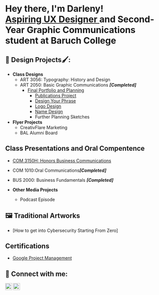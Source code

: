<h1>Hey there, I'm Darleny! <br/><a href=" linkedin.com/in/darlenyaa">Aspiring UX Designer </a> <a> and Second-Year Graphic Communications student at Baruch College</a></h1>

<h2>🎨 Design Projects🖌️:</h2>

- <b>Class Designs</b>
  - ART 3056: Typography: History and Design
  - ART 2050: Basic Graphic Communications <b><i>[Completed]</b></i>
    - [Final Portfolio and Planning](https://github.com/Darleny-A/Final-Portfolio-and-planning/blob/main/README.md)
      - [Publications Project](https://github.com/Darleny-A/Publications-Project/blob/main/README.md)
      - [Design Your Phrase](https://github.com/Darleny-A/Design-Your-Phrase)
      - [Logo Design](https://github.com/Darleny-A/Logo-Design)
      - [Name Design](https://github.com/Darleny-A/Name-Design)
      - Further Planning Sketches 
- <b>Flyer Projects</b>
  - CreativFlare Marketing
  - BAL Alumni Board

<h2>Class Presentations and Oral Compentence</h2>

  - [COM 3150H: Honors Business Communications](https://github.com/Darleny-A/COM-3150H-Honors-Business-Communications)
  - COM 1010:Oral Communications<b><i>[Completed]</b></i>
  - BUS 2000: Business Fundamentals <b><i>[Completed]</b></i>
    
- <b>Other Media Projects</b>
  - Podcast Episode
    
<h2>🖼️ Traditional Artworks </h2>

- [How to get into Cybersecurity Starting From Zero]


<h2> Certifications </h2>

- [Google Project Management](https://www.youtube.com/watch?v=a83ASGn_V_s)



<h2> 🤳 Connect with me:</h2>

[<img align="left" alt="DarlenyA | LinkedIn" width="22px" src="https://cdn.jsdelivr.net/npm/simple-icons@v3/icons/linkedin.svg" />][linkedin]
[<img align="left" alt="DarlenyA | Instagram" width="22px" src="https://cdn.jsdelivr.net/npm/simple-icons@v3/icons/instagram.svg" />][instagram]

[instagram]: https://www.instagram.com/joshmadakor/
[linkedin]:  linkedin.com/in/darlenyaa

<!--

Here are some ideas to get you started:

- 🔭 I’m currently working on ...
- 🌱 I’m currently learning ...
- 👯 I’m looking to collaborate on ...
- 🤔 I’m looking for help with ...
- 💬 Ask me about ...
- 📫 How to reach me: ...
- 😄 Pronouns: ...
- ⚡ Fun fact: ...
-->
